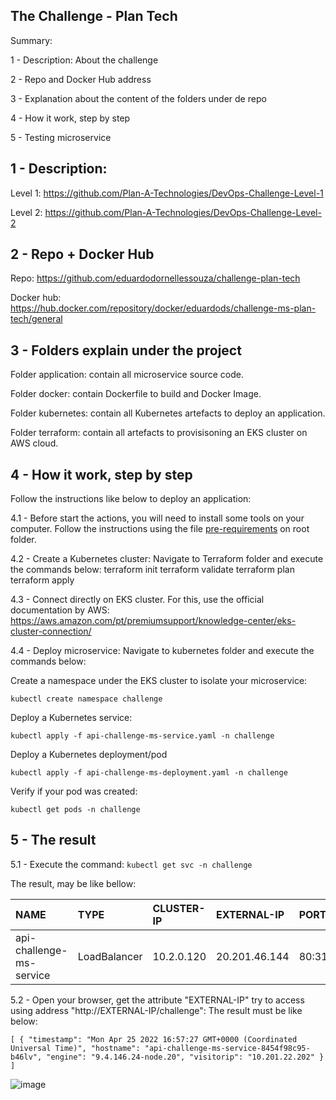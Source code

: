 ## The Challenge - Plan Tech
Summary: 

1 - Description: About the challenge

2 - Repo and Docker Hub address

3 - Explanation about the content of the folders under de repo

4 - How it work, step by step

5 - Testing microservice

## 1 - Description:
Level 1: https://github.com/Plan-A-Technologies/DevOps-Challenge-Level-1

Level 2: https://github.com/Plan-A-Technologies/DevOps-Challenge-Level-2

## 2 - Repo + Docker Hub
Repo: https://github.com/eduardodornellessouza/challenge-plan-tech

Docker hub: https://hub.docker.com/repository/docker/eduardods/challenge-ms-plan-tech/general

## 3 - Folders explain under the project
Folder application: contain all microservice source code.

Folder docker: contain Dockerfile to build and Docker Image.

Folder kubernetes: contain all Kubernetes artefacts to deploy an application.

Folder terraform: contain all artefacts to provisisoning an EKS cluster on AWS cloud.


## 4 - How it work, step by step
Follow the instructions like below to deploy an application:

4.1 - Before start the actions, you will need to install some tools on your computer. Follow the instructions using the file [pre-requirements](docs/pre-requirements.md) on root folder.

4.2 - Create a Kubernetes cluster:
    Navigate to Terraform folder and execute the commands below:
        terraform init
        terraform validate
        terraform plan
        terraform apply

4.3 - Connect directly on EKS cluster. For this, use the official documentation by AWS: https://aws.amazon.com/pt/premiumsupport/knowledge-center/eks-cluster-connection/

4.4 - Deploy microservice: 
Navigate to kubernetes folder and execute the commands below:

Create a namespace under the EKS cluster to isolate your microservice:

  `kubectl create namespace challenge`
				
Deploy a Kubernetes service:

`kubectl apply -f api-challenge-ms-service.yaml -n challenge`
				
Deploy a Kubernetes deployment/pod

  `kubectl apply -f api-challenge-ms-deployment.yaml -n challenge`
				
Verify if your pod was created:

  `kubectl get pods -n challenge`

## 5 - The result
5.1 - Execute the command: `kubectl get svc -n challenge`

The result, may be like bellow:


NAME                       | TYPE           | CLUSTER-IP   | EXTERNAL-IP     | PORT(S)        | AGE
:------------------------- | :------------- | :----------- | :-------------- | :------------- | ----
api-challenge-ms-service   | LoadBalancer   | 10.2.0.120   | 20.201.46.144   | 80:31403/TCP   | 16m

5.2 - Open your browser, get the attribute "EXTERNAL-IP" try to access using address "http://EXTERNAL-IP/challenge":
The result must be like below:

`[
  {
    "timestamp": "Mon Apr 25 2022 16:57:27 GMT+0000 (Coordinated Universal Time)",
    "hostname": "api-challenge-ms-service-8454f98c95-b46lv",
    "engine": "9.4.146.24-node.20",
    "visitorip": "10.201.22.202"
  }
]`

![image](https://user-images.githubusercontent.com/52758765/165142635-393358de-af42-47b1-b90a-214f824b3d15.png)


